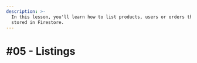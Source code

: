 ```yaml
---
description: >-
  In this lesson, you'll learn how to list products, users or orders that are
  stored in Firestore.
---
```


# \#05 - Listings



